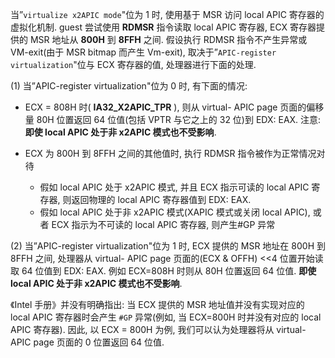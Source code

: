 
当”`virtualize x2APIC mode`"位为 1 时, 使用基于 MSR 访问 local APIC 寄存器的虚拟化机制. guest 尝试使用 **RDMSR** 指令读取 local APIC 寄存器, ECX 寄存器提供的 MSR 地址从 **800H** 到 **8FFH** 之间. 假设执行 RDMSR 指令不产生异常或 VM-exit(由于 MSR bitmap 而产生 Vm-exit), 取决于”`APIC-register virtualization`"位与 ECX 寄存器的值, 处理器进行下面的处理. 

(1) 当”APIC-register virtualization"位为 0 时, 有下面的情况: 

* ECX = 808H 时( **IA32_X2APIC_TPR** ), 则从 virtual- APIC page 页面的偏移量 80H 位置返回 64 位值(包括 VPTR 与它之上的 32 位)到 EDX: EAX. 注意: **即使 local APIC 处于非 x2APIC 模式也不受影响**. 

* ECX 为 800H 到 8FFH 之间的其他值时, 执行 RDMSR 指令被作为正常情况对待
    * 假如 local APIC 处于 x2APIC 模式, 并且 ECX 指示可读的 local APIC 寄存器, 则返回物理的 local APIC 寄存器值到 EDX: EAX. 
    * 假如 local APIC 处于非 x2APIC 模式(XAPIC 模式或关闭 local APIC), 或者 ECX 指示为不可读的 local APIC 寄存器, 则产生#GP 异常

(2) 当”APIC-register virtualization"位为 1 时, ECX 提供的 MSR 地址在 800H 到 8FFH 之间, 处理器从 virtual- APIC page 页面的(ECX & OFFH) <<4 位置开始读取 64 位值到 EDX: EAX. 例如 ECX=808H 时则从 80H 位置返回 64 位值. **即使 local APIC 处于非 x2APIC 模式也不受影响**. 

《Intel 手册》并没有明确指出: 当 ECX 提供的 MSR 地址值并没有实现对应的 local APIC 寄存器时会产生 `#GP` 异常(例如, 当 ECX=800H 时并没有对应的 local APIC 寄存器). 因此, 以 ECX = 800H 为例, 我们可以认为处理器将从 virtual-APIC page 页面的 0 位置返回 64 位值.